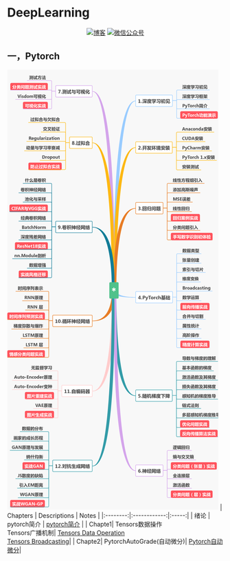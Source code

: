 # DeepLearning
<p align="center">
  <a href="https://keviness.top"><img src="https://img.shields.io/badge/blog-博客-critical" alt="博客"></a>
  <a href="https://keviness.top/image/WeChatPublic.jpg" target="_blank"><img src="https://img.shields.io/badge/WeChat-微信公众号-blue.svg" alt="微信公众号"></a>
</p>

## 一，Pytorch
![Pytorch Chapters](./pytorch/imgs/PytorchChapter.png)
| Chapters | Descriptions | Notes |
|:--------:|:------------:|:-----:|
|  绪论    |  pytorch简介  | [pytorch简介](./pytorch/Notes/绪论/绪论.md) |
|  Chapte1|  Tensors数据操作 <br/> Tensors广播机制| [Tensors Data Operation](./pytorch/Notes/Chapter1/TensorsDataOperate.md)<br/> [Tensors Broadcasting](./pytorch/Notes/Chapter1/TensorsBroadcasting.md)|
|  Chapte2| PytorchAutoGrade(自动微分)| [Pytorch自动微分](./pytorch/Notes/Chapter2/AutoGrade.md)|
